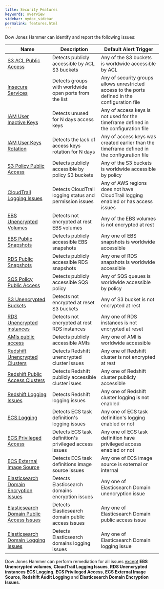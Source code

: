 ```yaml
---
title: Security Features
keywords: overview
sidebar: mydoc_sidebar
permalink: features.html
---
```


Dow Jones Hammer can identify and report the following issues:

|Name                                                              |Description                                            |Default Alert Trigger                                                           |
|------------------------------------------------------------------|-------------------------------------------------------|--------------------------------------------------------------------------------|
|[S3 ACL Public Access](playbook1_s3_public_buckets_acl.html)      |Detects publicly accessible by ACL S3 buckets          |Any of the S3 buckets is worldwide accessible by ACL                            |
|[Insecure Services](playbook2_insecure_services.html)             |Detects groups with worldwide open ports from the list |Any of security groups allows unrestricted access to the ports defined in the configuration file|
|[IAM User Inactive Keys](playbook3_inactive_user_keys.html)       |Detects unused for N days access keys                  |Any of access keys is not used for the timeframe defined in the configuration file              |
|[IAM User Keys Rotation](playbook4_keysrotation.html)             |Detects the lack of access keys rotation for N days    |Any of access keys was created earlier than the timeframe defined in the configuration file     |
|[S3 Policy Public Access](playbook5_s3_public_buckets_policy.html)|Detects publicly accessible by policy S3 buckets       |Any of the S3 buckets is worldwide accessible by policy                         |
|[CloudTrail Logging Issues](playbook6_cloudtrail.html)            |Detects CloudTrail logging status and permission issues|Any of AWS regions does not have CloudTrail logging enabled or has access issues|
|[EBS Unencrypted Volumes](playbook7_ebs_unencrypted_volumes.html) |Detects not encrypted at rest EBS volumes              |Any of the EBS volumes is not encrypted at rest                                 |
|[EBS Public Snapshots](playbook8_ebs_snapshots_public.html)       |Detects publicly accessible EBS snapshots              |Any one of EBS snapshots is worldwide accessible                                |
|[RDS Public Snapshots](playbook9_rds_snapshots_public.html)       |Detects publicly accessible RDS snapshots              |Any one of RDS snapshots is worldwide accessible                                |
|[SQS Policy Public Access](playbook10_sqs_public_policy.html)     |Detects publicly accessible SQS policy                 |Any of SQS queues is worldwide accessible by policy                             |
|[S3 Unencrypted Buckets](playbook11_s3_unencryption.html)         |Detects not encrypted at reset S3 buckets              |Any of S3 bucket is not encrypted at rest                                       |
|[RDS Unencrypted instances](playbook12_rds_unencryption.html)     |Detects not encrypted at rest RDS instances            |Any one of RDS instances is not encrypted at reset                              |
|[AMIs public access](playbook13_amis_public_access.html)     |Detects publicly accessible AMIs            |Any one of AMI is worldwide accessible                             |
|[Redshift Unencrypted Clusters](playbook15_redshift_unencryption.html)     |Detects Redshift unencrypted cluster issues   |Any one of Redshift cluster is not encrypted at rest                              |
|[Redshift Public Access Clusters](playbook16_redshift_public_clusters.html)     |Detects Redshift publicly accessible cluster isues |Any one of Redshift cluster publicly accessible                  |
|[Redshift Logging Issues](playbook17_redshift_audit_logging.html)     |Detects Redshift logging issues            |Any one of Redshift cluster logging is not enabled                              |
|[ECS Logging](playbook18_ecs_logging.html)     |Detects ECS task definition's logging issues   |Any one of ECS task definition's logging enabled or not                              |
|[ECS Privileged Access](playbook19_ecs_privileged_access.html)     |Detects ECS task definition's privileged access issues |Any one of ECS task definition have privileged access enabled or not                  |
|[ECS External Image Source](playbook20_ecs_external_image_source.html)     |Detects ECS task definitions image source issues  |Any one of ECS image source is external or internal                              |
|[Elasticsearch Domain Encryption Issues](playbook21_elasticsearch_unencryption.html)     |Detects Elasticsearch domains encryption issues            |Any one of Elasticsearch Domain unencryption issue                        |
|[Elasticsearch Domain Public Access Issues](playbook22_elasticsearch_public_access.html)     |Detects Elasticsearch domain public access issues      |Any one of Elasticsearch Domain public access issue |
|[Elasticsearch Domain Logging Issues](playbook23_elasticsearch_logging.html)     |Detects Elasticsearch domains logging issues            |Any one of Elasticsearch Domain logging issue                        |

Dow Jones Hammer can perform remediation for all issues [except](remediation_backup_rollback.html#1-overview) **EBS Unencrypted volumes**, **CloudTrail Logging Issues**, **RDS Unencrypted instances** **ECS Logging**, **ECS Privileged Access**, **ECS External Image Source**, **Redshift Audit Logging** and **Elasticsearch Domain Encryption Issues**.

